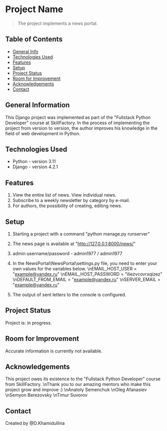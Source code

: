 # Project Name
> The project implements a news portal.

## Table of Contents
* [General Info](#general-information)
* [Technologies Used](#technologies-used)
* [Features](#features)
* [Setup](#setup)
* [Project Status](#project-status)
* [Room for Improvement](#room-for-improvement)
* [Acknowledgements](#acknowledgements)
* [Contact](#contact)


## General Information
This Django project was implemented as part of the "Fullstack Python Developer" course at SkillFactory.
In the process of implementing the project from version to version, the author improves his knowledge in the field of web development in Python.


## Technologies Used
- Python - version 3.11
- Django - version 4.2.1


## Features
1. View the entire list of news. View individual news.
2. Subscribe to a weekly newsletter by category by e-mail.
3. For authors, the possibility of creating, editing news.




## Setup

1. Starting a project with a command "python manage.py runserver"

2. The news page is available at "http://127.0.0.1:8000/news/"

3. admin username/password - admin1977 / admin1977

4. In the NewsPortal\NewsPortal\settings.py file, you need to enter your own values ​​for the variables below.
   \nEMAIL_HOST_USER = "example@yandex.ru"
   \nEMAIL_HOST_PASSWORD = "iliezvcovrxqizez"
   \nDEFAULT_FROM_EMAIL = "example@yandex.ru"
   \nSERVER_EMAIL = "example@yandex.ru"
   
5. The output of sent letters to the console is configured.



## Project Status
Project is: in progress.


## Room for Improvement
Accurate information is currently not available.



## Acknowledgements
This project owes its existence to the "Fullstack Python Developer" course from SkillFactory.
\nThank you to our amazing mentors who make this project grow and improve :)
\nAnatoly Semenchuk
\nOleg Afanasiev
\nSemyon Berezovsky
\nTimur Suvorov


## Contact
Created by @D.Khamidullina
